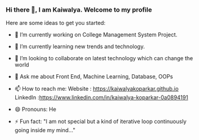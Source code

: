 ### Hi there 👋, I am Kaiwalya. Welcome to my profile




Here are some ideas to get you started:

- 🔭 I’m currently working on College Management System Project.
- 🌱 I’m currently learning new trends and technology.
- 👯 I’m looking to collaborate on latest technology which can change the world

- 💬 Ask me about Front End, Machine Learning, Database, OOPs
- 📫 How to reach me: Website : https://kaiwalyakoparkar.github.io
                      LinkedIn :https://www.linkedin.com/in/kaiwalya-koparkar-0a0894191
- 😄 Pronouns: He
- ⚡ Fun fact: "I am not special but a kind of iterative loop continuously going inside my mind..."

